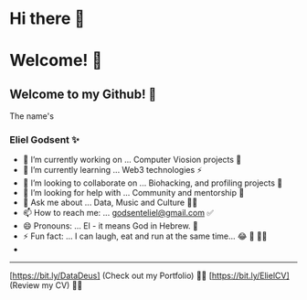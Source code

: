 # Hi there 👋
# Welcome! 🤗 
## Welcome to my Github! 🥳
The name's
### Eliel Godsent ✨

- 🔭 I’m currently working on ... Computer Viosion projects 👀 
- 🌱 I’m currently learning ... Web3 technologies ⚡️ 
- 👯 I’m looking to collaborate on ... Biohacking, and profiling projects 🚀 
- 🤔 I’m looking for help with ... Community and mentorship 🎤
- 💬 Ask me about ... Data, Music and Culture 🤌🏾
- 📫 How to reach me: ... godsenteliel@gmail.com ✅
- 😄 Pronouns: ... El - it means God in Hebrew. 👑 
- ⚡ Fun fact: ... I can laugh, eat and run at the same time... 😂 🍲 🏃‍♀️ 
-

__________________________________________________________________________________________________________________________________________________________

[https://bit.ly/DataDeus] (Check out my Portfolio) 👍🏾
[https://bit.ly/ElielCV] (Review my CV) 🙌🏾

